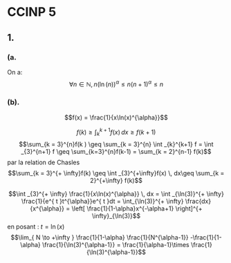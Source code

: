# CCINP 5
## 1.
### (a.
On a: 
$$\forall n \in \mathbb{N}, n(\ln(n))^{\alpha}\leq n(n+1)^{\alpha} \leq n$$
### (b). 
$$f(x) = \frac{1}{x\ln(x)^{\alpha}}$$

$$f(k) \geq \int_{k}^{k+1} f(x) \, dx  \geq f(k+1)$$
$$\sum_{k = 3}^{n}f(k ) \geq  \sum_{k = 3}^{n} \int _{k}^{k+1} f = \int _{3}^{n+1} f \geq \sum_{k=3}^{n}f(k-1) = \sum_{k = 2}^{n-1} f(k)$$
par la relation de Chasles
$$\sum_{k = 3}^{+ \infty}f(k) \geq \int _{3}^{+\infty}f(x) \, dx\geq \sum_{k = 2}^{+\infty} f(k)$$

$$\int _{3}^{+ \infty} \frac{1}{x\ln(x)^{\alpha}} \, dx = \int _{\ln(3)}^{+ \infty} \frac{1}{e^{ t }t^{\alpha}}e^{ t }dt = \int_{\ln(3)}^{+ \infty} \frac{dx}{x^{\alpha}} = \left[ \frac{1}{1-\alpha}x^{-\alpha+1} \right]^{+ \infty}_{\ln(3)}$$
en posant : $t=\ln(x)$
$$\lim_{ N \to +\infty } \frac{1}{1-\alpha} \frac{1}{N^{\alpha-1}} -\frac{1}{1-\alpha} \frac{1}{\ln(3)^{\alpha-1}} = \frac{1}{\alpha-1}\times \frac{1}{\ln(3)^{\alpha-1}}$$
